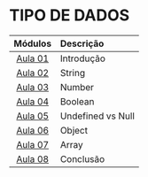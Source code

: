 # TIPO DE DADOS

|       Módulos        | Descrição         |
| :------------------: | :---------------- |
| [Aula 01](./aula01)  | Introdução        |
| [Aula 02](./aula02/) | String            |
| [Aula 03](./aula03)  | Number            |
| [Aula 04](./aula04)  | Boolean           |
| [Aula 05](./aula05)  | Undefined vs Null |
| [Aula 06](./aula06)  | Object            |
| [Aula 07](./aula07)  | Array             |
| [Aula 08](./aula08)  | Conclusão         |
